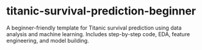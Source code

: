 # titanic-survival-prediction-beginner
A beginner-friendly template for Titanic survival prediction using data analysis and machine learning. Includes step-by-step code, EDA, feature engineering, and model building.
